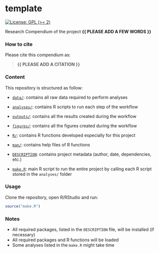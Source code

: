 
<!-- README.md is generated from README.Rmd. Please edit that file -->

# template

<!-- badges: start -->

[![License: GPL (\>=
2)](https://img.shields.io/badge/License-GPL%20%28%3E%3D%202%29-blue.svg)](https://choosealicense.com/licenses/gpl-2.0/)
<!-- badges: end -->

Research Compendium of the project **{{ PLEASE ADD A FEW WORDS }}**

### How to cite

Please cite this compendium as:

> **{{ PLEASE ADD A CITATION }}**

### Content

This repository is structured as follow:

- [`data/`](https://github.com/FlandrinU/template/tree/master/data):
  contains all raw data required to perform analyses

- [`analyses/`](https://github.com/FlandrinU/template/tree/master/analyses/):
  contains R scripts to run each step of the workflow

- [`outputs/`](https://github.com/FlandrinU/template/tree/master/outputs):
  contains all the results created during the workflow

- [`figures/`](https://github.com/FlandrinU/template/tree/master/figures):
  contains all the figures created during the workflow

- [`R/`](https://github.com/FlandrinU/template/tree/master/R): contains
  R functions developed especially for this project

- [`man/`](https://github.com/FlandrinU/template/tree/master/man):
  contains help files of R functions

- [`DESCRIPTION`](https://github.com/FlandrinU/template/tree/master/DESCRIPTION):
  contains project metadata (author, date, dependencies, etc.)

- [`make.R`](https://github.com/FlandrinU/template/tree/master/make.R):
  main R script to run the entire project by calling each R script
  stored in the `analyses/` folder

### Usage

Clone the repository, open R/RStudio and run:

``` r
source("make.R")
```

### Notes

- All required packages, listed in the `DESCRIPTION` file, will be
  installed (if necessary)
- All required packages and R functions will be loaded
- Some analyses listed in the `make.R` might take time
